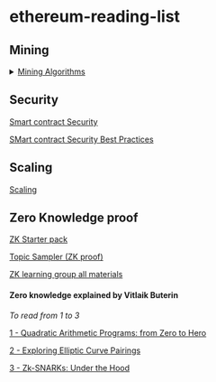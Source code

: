 # ethereum-reading-list

## Mining

<details>
<summary><a href="https://ethereum.org/en/developers/docs/consensus-mechanisms/pow/mining-algorithms/">Mining Algorithms</a></summary>
<br>
TODO
</details>

## Security
[Smart contract Security](https://ethereum.org/en/developers/docs/smart-contracts/security/)

[SMart contract Security Best Practices](https://consensys.github.io/smart-contract-best-practices/)

## Scaling

[Scaling](https://ethereum.org/en/developers/docs/scaling/)

## Zero Knowledge proof

[ZK Starter pack](https://ethresear.ch/t/zero-knowledge-proofs-starter-pack/4519)

[Topic Sampler (ZK proof)](https://0xparc.notion.site/Pre-program-Topic-Sampler-46456f891dc541a7a780c79f8ced463c)

[ZK learning group all materials](https://0xparc.notion.site/ZK-Learning-Group-1-All-Materials-0e35a14a11894c0895f84a1642c429ad)

#### Zero knowledge explained by Vitlaik Buterin

_To read from 1 to 3_

[1 - Quadratic Arithmetic Programs: from Zero to Hero](https://medium.com/@VitalikButerin/quadratic-arithmetic-programs-from-zero-to-hero-f6d558cea649)

[2 - Exploring Elliptic Curve Pairings
](https://medium.com/@VitalikButerin/exploring-elliptic-curve-pairings-c73c1864e627)

[3 - Zk-SNARKs: Under the Hood](https://medium.com/@VitalikButerin/zk-snarks-under-the-hood-b33151a013f6)

